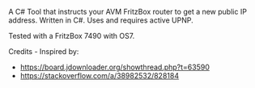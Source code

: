 A C# Tool that instructs your AVM FritzBox router to get a new public IP address. Written in C#. Uses and requires active UPNP.

Tested with a FritzBox 7490 with OS7.

Credits - Inspired by:
- https://board.jdownloader.org/showthread.php?t=63590
- https://stackoverflow.com/a/38982532/828184
